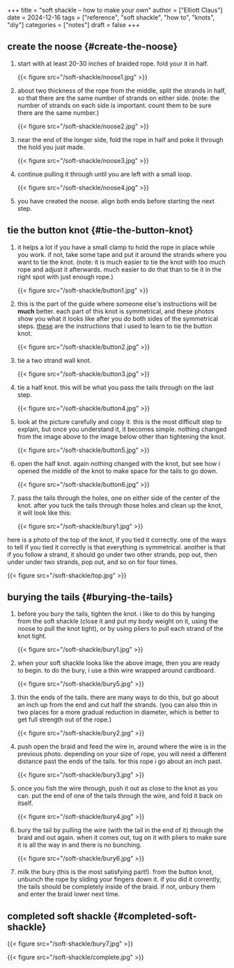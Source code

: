 +++
title = "soft shackle – how to make your own"
author = ["Elliott Claus"]
date = 2024-12-16
tags = ["reference", "soft shackle", "how to", "knots", "diy"]
categories = ["notes"]
draft = false
+++

## create the noose {#create-the-noose}

1.  start with at least 20-30 inches of braided rope. fold your it in half.

    {{< figure src="/soft-shackle/noose1.jpg" >}}

2.  about two thickness of the rope from the middle, split the strands in half, so that there are the same number of strands on either side. (note: the number of strands on each side is important. count them to be sure there are the same number.)

    {{< figure src="/soft-shackle/noose2.jpg" >}}

3.  near the end of the longer side, fold the rope in half and poke it through the hold you just made.

    {{< figure src="/soft-shackle/noose3.jpg" >}}

4.  continue pulling it through until you are left with a small loop.

    {{< figure src="/soft-shackle/noose4.jpg" >}}

5.  you have created the noose. align both ends before starting the next step.


## tie the button knot {#tie-the-button-knot}

1.  it helps a lot if you have a small clamp to hold the rope in place while you work. if not, take some tape and put it around the strands where you want to tie the knot. (note: it is much easier to tie the knot with too much rope and adjust it afterwards. much easier to do that than to tie it in the right spot with just enough rope.)

    {{< figure src="/soft-shackle/button1.jpg" >}}

2.  this is the part of the guide where someone else's instructions will be **much** better. each part of this knot is symmetrical, and these photos show you what it looks like after you do both sides of the symmetrical steps. [these](https://www.animatedknots.com/stopper-loop-knot) are the instructions that i used to learn to tie the button knot.

    {{< figure src="/soft-shackle/button2.jpg" >}}

3.  tie a two strand wall knot.

    {{< figure src="/soft-shackle/button3.jpg" >}}

4.  tie a half knot. this will be what you pass the tails through on the last step.

    {{< figure src="/soft-shackle/button4.jpg" >}}

5.  look at the picture carefully and copy it. this is the most difficult step to explain, but once you understand it, it becomes simple. nothing changed from the image above to the image below other than tightening the knot.

    {{< figure src="/soft-shackle/button5.jpg" >}}

6.  open the half knot. again nothing changed with the knot, but see how i opened the middle of the knot to make space for the tails to go down.

    {{< figure src="/soft-shackle/button6.jpg" >}}

7.  pass the tails through the holes, one on either side of the center of the knot. after you tuck the tails through those holes and clean up the knot, it will look like this:

    {{< figure src="/soft-shackle/bury1.jpg" >}}

here is a photo of the top of the knot, if you tied it correctly. one of the ways to tell if you tied it correctly is that
everything is symmetrical. another is that if you follow a strand, it should go under two other strands, pop out, then
under under two strands, pop out, and so on for four times.

{{< figure src="/soft-shackle/top.jpg" >}}


## burying the tails {#burying-the-tails}

1.  before you bury the tails, tighten the knot. i like to do this by hanging from the soft shackle (close it and put my body weight on it, using the noose to pull the knot tight), or by using pliers to pull each strand of the knot tight.

    {{< figure src="/soft-shackle/bury1.jpg" >}}

2.  when your soft shackle looks like the above image, then you are ready to begin. to do the bury, i use a thin wire wrapped around cardboard.

    {{< figure src="/soft-shackle/bury5.jpg" >}}

3.  thin the ends of the tails. there are many ways to do this, but go about an inch up from the end and cut half the strands. (you can also thin in two places for a more gradual reduction in diameter, which is better to get full strength out of the rope.)

    {{< figure src="/soft-shackle/bury2.jpg" >}}

4.  push open the braid and feed the wire in, around where the wire is in the previous photo. depending on your size of rope, you will need a different distance past the ends of the tails. for this rope i go about an inch past.

    {{< figure src="/soft-shackle/bury3.jpg" >}}

5.  once you fish the wire through, push it out as close to the knot as you can. put the end of one of the tails through the wire, and fold it back on itself.

    {{< figure src="/soft-shackle/bury4.jpg" >}}

6.  bury the tail by pulling the wire (with the tail in the end of it) through the braid and out again. when it comes out, tug on it with pliers to make sure it is all the way in and there is no bunching.

    {{< figure src="/soft-shackle/bury6.jpg" >}}

7.  milk the bury (this is the most satisfying part!). from the button knot, unbunch the rope by sliding your fingers down it. if you did it corrently, the tails should be completely inside of the braid. if not, unbury them and enter the braid lower next time.


## completed soft shackle {#completed-soft-shackle}

{{< figure src="/soft-shackle/bury7.jpg" >}}

{{< figure src="/soft-shackle/complete.jpg" >}}
